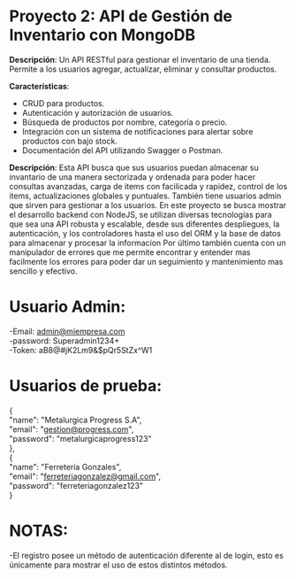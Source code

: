 # Proyecto 2: API de Gestión de Inventario con MongoDB
**Descripción**: Un API RESTful para gestionar el inventario de una tienda. Permite a los usuarios agregar, actualizar, eliminar y consultar productos.

**Características**:
- CRUD para productos.
- Autenticación y autorización de usuarios.
- Búsqueda de productos por nombre, categoría o precio.
- Integración con un sistema de notificaciones para alertar sobre productos con bajo stock.
- Documentación del API utilizando Swagger o Postman.

**Descripción**:
Esta API busca que sus usuarios puedan almacenar su invantario de una manera sectorizada y ordenada
    para poder hacer consultas avanzadas, carga de items con facilicada y rapidez, control de los items,
    actualizaciones globales y puntuales.
También tiene usuarios admin que sirven para gestionar a los usuarios.
En este proyecto se busca mostrar el desarrollo backend con NodeJS, se utilizan diversas tecnologías
    para que sea una API robusta y escalable, desde sus diferentes despliegues, la autenticación,
    y los controladores hasta el uso del ORM y la base de datos para almacenar y procesar la informacíon
Por último también cuenta con un manipulador de errores que me permite encontrar y entender mas
    facilmente los errores para poder dar un seguimiento y mantenimiento mas sencillo y efectivo.

# Usuario Admin:

-Email: admin@miempresa.com  
-password: Superadmin1234+  
-Token: aB8@#jK2Lm9&$pQr5StZx^W1  

# Usuarios de prueba:  

{  
    "name": "Metalurgica Progress S.A",  
    "email": "gestion@progress.com",  
    "password": "metalurgicaprogress123"  
},  
{  
    "name": "Ferretería Gonzales",  
    "email": "ferreteriagonzalez@gmail.com",  
    "password": "ferreteriagonzalez123"  
}  

# NOTAS:
-El registro posee un método de autenticación diferente al de login, esto es únicamente para mostrar
    el uso de estos distintos métodos.